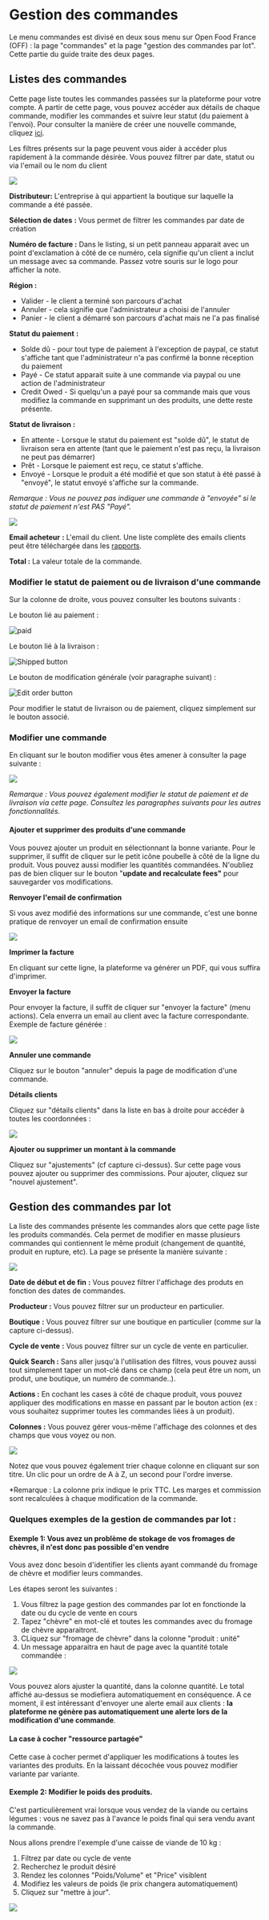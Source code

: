 # Gestion des commandes

Le menu commandes est divisé en deux sous menu sur Open Food France \(OFF\) : la page "commandes" et la page "gestion des commandes par lot". Cette partie du guide traite des deux pages.

## Listes des commandes

Cette page liste toutes les commandes passées sur la plateforme pour votre compte. A partir de cette page, vous pouvez accéder aux détails de chaque commande, modifier les commandes et suivre leur statut \(du paiement à l'envoi\). Pour consulter la manière de créer une nouvelle commande, cliquez [ici](manual-orders.md).

Les filtres présents sur la page peuvent vous aider à accéder plus rapidement à la commande désirée. Vous pouvez filtrer par date, statut ou via l'email ou le nom du client

![](../../.gitbook/assets/image%20%2829%29.png)

**Distributeur:** L'entreprise à qui appartient la boutique sur laquelle la commande a été passée.

**Sélection de dates** **:** Vous permet de filtrer les commandes par date de création

**Numéro de facture :**  Dans le listing, si un petit panneau apparait avec un point d'exclamation à côté de ce numéro, cela signifie qu'un client a inclut un message avec sa commande. Passez votre souris sur le logo pour afficher la note.

**Région :**

* Valider - le client a terminé son parcours d'achat
* Annuler - cela signifie que l'administrateur a choisi de l'annuler
* Panier - le client a démarré son parcours d'achat mais ne l'a pas finalisé

**Statut du paiement** **:**

* Solde dû - pour tout type de paiement à l'exception de paypal, ce statut s'affiche tant que l'administrateur n'a pas confirmé la bonne réception du paiement
* Payé - Ce statut apparait suite à une commande via paypal ou une action de l'administrateur
* Credit Owed - Si quelqu'un a payé pour sa commande mais que vous modifiez la commande en supprimant un des produits, une dette reste présente.

**Statut de livraison :**

* En attente - Lorsque le statut du paiement est "solde dû", le statut de livraison sera en attente \(tant que le paiement n'est pas reçu, la livraison ne peut pas démarrer\)
* Prêt - Lorsque le paiement est reçu, ce statut s'affiche. 
* Envoyé - Lorsque le produit a été modifié et que son statut à été passé à "envoyé", le statut envoyé s'affiche sur la commande. 

_Remarque_ _: Vous ne pouvez pas indiquer une commande à "envoyée" si le statut de paiement n'est PAS "Payé"._

![](../../.gitbook/assets/image%20%2860%29.png)

**Email acheteur** **:** L'email du client. Une liste complète des emails clients peut être téléchargée dans les [rapports](https://github.com/ofnuserguidefr/guide-utilisateur-open-food-france/tree/f72c4e0a78bb6dc0c5b39249e706b0dbac84df5f/reports.md).

**Total :** La valeur totale de la commande.

### **Modifier le statut de paiement ou de livraison d'une commande**

Sur la colonne de droite, vous pouvez consulter les boutons suivants :

Le bouton lié au paiement :

![paid](https://openfoodnetwork.org/wp-content/uploads/2015/05/Tick.png)

  
Le bouton lié à la livraison :

![Shipped button](https://openfoodnetwork.org/wp-content/uploads/2015/05/Shipped.png)

  
Le bouton de modification générale \(voir paragraphe suivant\) : 

![Edit order button](https://openfoodnetwork.org/wp-content/uploads/2015/05/Edit-order.png)

Pour modifier le statut de livraison ou de paiement, cliquez simplement sur le bouton associé.

### **Modifier une commande**

En cliquant sur le bouton modifier vous êtes amener à consulter la page suivante :

![](../../.gitbook/assets/image%20%2895%29.png)

_Remarque_ _: Vous pouvez également modifier le statut de paiement et de livraison via cette page. Consultez les paragraphes suivants pour les autres fonctionnalités._

#### **Ajouter et supprimer des produits d'une commande**

Vous pouvez ajouter un produit en sélectionnant la bonne variante. Pour le supprimer, il suffit de cliquer sur le petit icône poubelle à côté de la ligne du produit. Vous pouvez aussi modifier les quantités commandées. N'oubliez pas de bien cliquer sur le bouton "**update and recalculate fees"** pour sauvegarder vos modifications.

**Renvoyer l'email de confirmation**

Si vous avez modifié des informations sur une commande, c'est une bonne pratique de renvoyer un email de confirmation ensuite

![](../../.gitbook/assets/image%20%2815%29.png)

**Imprimer la facture**

En cliquant sur cette ligne, la plateforme va générer un PDF, qui vous suffira d'imprimer.

**Envoyer la facture**

Pour envoyer la facture, il suffit de cliquer sur "envoyer la facture" \(menu actions\). Cela enverra un email au client avec la facture correspondante. Exemple de facture générée :

![](../../.gitbook/assets/image%20%2839%29.png)

**Annuler une commande**

Cliquez sur le bouton "annuler" depuis la page de modification d'une commande.

**Détails clients**

Cliquez sur "détails clients" dans la liste en bas à droite pour accéder à toutes les coordonnées :

![](../../.gitbook/assets/image%20%2872%29.png)

**Ajouter ou supprimer un montant à la commande**

Cliquez sur "ajustements" \(cf capture ci-dessus\). Sur cette page vous pouvez ajouter ou supprimer des commissions. Pour ajouter, cliquez sur "nouvel ajustement".

## Gestion des commandes par lot

La liste des commandes présente les commandes alors que cette page liste les produits commandés. Cela permet de modifier en masse plusieurs commandes qui contiennent le même produit \(changement de quantité, produit en rupture, etc\). La page se présente la manière suivante :

![](../../.gitbook/assets/image%20%2864%29.png)

**Date de début et de fin** **:** Vous pouvez filtrer l'affichage des produts en fonction des dates de commandes.

**Producteur :** Vous pouvez filtrer sur un producteur en particulier.

**Boutique** **:** Vous pouvez filtrer sur une boutique en particulier \(comme sur la capture ci-dessus\).

**Cycle de vente** **:** Vous pouvez filtrer sur un cycle de vente en particulier.

**Quick Search :** Sans aller jusqu'à l'utilisation des filtres, vous pouvez aussi tout simplement taper un mot-clé dans ce champ \(cela peut être un nom, un produt, une boutique, un numéro de commande..\).

**Actions :** En cochant les cases à côté de chaque produit, vous pouvez appliquer des modifications en masse en passant par le bouton action \(ex : vous souhaitez supprimer toutes les commandes liées à un produit\).

**Colonnes :** Vous pouvez gérer vous-même l'affichage des colonnes et des champs que vous voyez ou non.

![](../../.gitbook/assets/image%20%2849%29.png)

Notez que vous pouvez également trier chaque colonne en cliquant sur son titre. Un clic pour un ordre de A à Z, un second pour l'ordre inverse.

\*Remarque : La colonne prix indique le prix TTC. Les marges et commission sont recalculées à chaque modification de la commande. 

### Quelques exemples de la gestion de commandes par lot :

#### Exemple 1: Vous avez un problème de stokage de vos fromages de chèvres, il n'est donc pas possible d'en vendre

Vous avez donc besoin d'identifier les clients ayant commandé du fromage de chèvre et modifier leurs commandes.

Les étapes seront les suivantes :

1. Vous filtrez la page gestion des commandes par lot en fonctionde la date ou du cycle de vente en cours
2. Tapez "chèvre" en mot-clé et toutes les commandes avec du fromage de chèvre apparaitront.
3. CLiquez sur "fromage de chèvre" dans la colonne "produit : unité"
4. Un message apparaitra en haut de page avec la quantité totale commandée :

![](../../.gitbook/assets/image%20%2843%29.png)

Vous pouvez alors ajuster la quantité, dans la colonne quantité. Le total affiché au-dessus se modiefiera automatiquement en conséquence. A ce moment, il est intéressant d'envoyer une alerte email aux clients : **la plateforme ne génère pas automatiquement une alerte lors de la modification d'une commande**.

#### **La case à cocher "ressource partagée"**

Cette case à cocher permet d'appliquer les modifications à toutes les variantes des produits. En la laissant décochée vous pouvez modifier variante par variante.

#### Exemple 2: Modifier le poids des produits.

C'est particulièrement vrai lorsque vous vendez de la viande ou certains légumes : vous ne savez pas à l'avance le poids final qui sera vendu avant la commande.

Nous allons prendre l'exemple d'une caisse de viande de 10 kg :

1. Filtrez par date ou cycle de vente
2. Recherchez le produit désiré
3. Rendez les colonnes "Poids/Volume" et "Price" visiblent
4. Modifiez les valeurs de poids \(le prix changera automatiquement\)
5. Cliquez sur "mettre à jour".

![](../../.gitbook/assets/image%20%2893%29.png)



